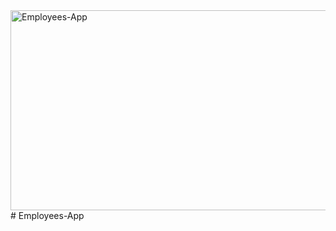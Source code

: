 <img src="https://socialify.git.ci/Thobani660/Employees-App/image?language=1&owner=1&name=1&stargazers=1&theme=Light" alt="Employees-App" width="640" height="320" />
# Employees-App
